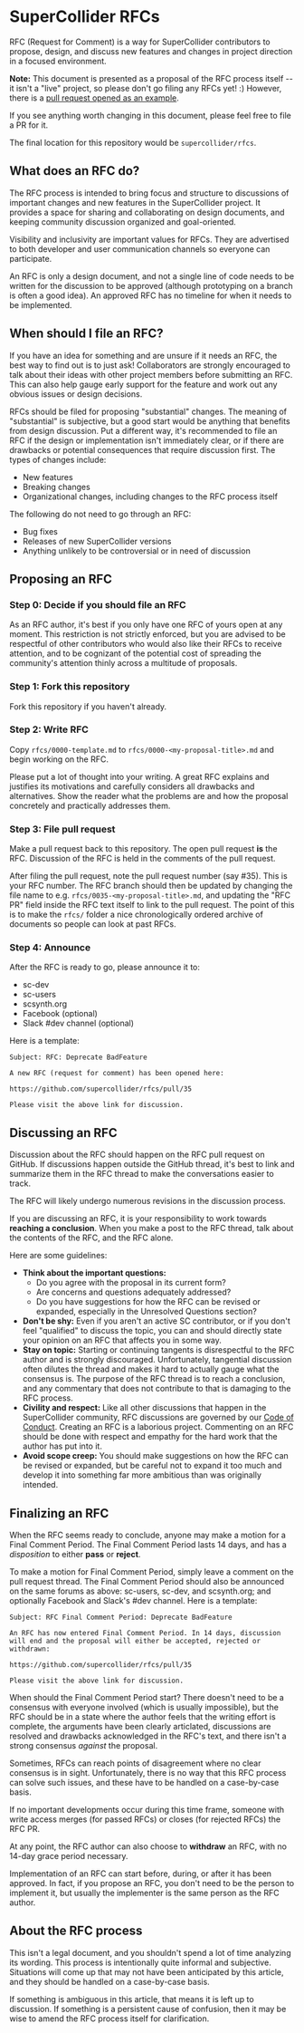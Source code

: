 # SuperCollider RFCs

RFC (Request for Comment) is a way for SuperCollider contributors to propose, design, and discuss new features and changes in project direction in a focused environment.

**Note:** This document is presented as a proposal of the RFC process itself -- it isn't a "live" project, so please don't go filing any RFCs yet! :) However, there is a [pull request opened as an example](https://github.com/snappizz/rfcs/pull/1).

If you see anything worth changing in this document, please feel free to file a PR for it.

The final location for this repository would be `supercollider/rfcs`.

## What does an RFC do?

The RFC process is intended to bring focus and structure to discussions of important changes and new features in the SuperCollider project. It provides a space for sharing and collaborating on design documents, and keeping community discussion organized and goal-oriented.

Visibility and inclusivity are important values for RFCs. They are advertised to both developer and user communication channels so everyone can participate.

An RFC is only a design document, and not a single line of code needs to be written for the discussion to be approved (although prototyping on a branch is often a good idea). An approved RFC has no timeline for when it needs to be implemented.

## When should I file an RFC?

If you have an idea for something and are unsure if it needs an RFC, the best way to find out is to just ask! Collaborators are strongly encouraged to talk about their ideas with other project members before submitting an RFC. This can also help gauge early support for the feature and work out any obvious issues or design decisions.

RFCs should be filed for proposing "substantial" changes. The meaning of "substantial" is subjective, but a good start would be anything that benefits from design discussion. Put a different way, it's recommended to file an RFC if the design or implementation isn't immediately clear, or if there are drawbacks or potential consequences that require discussion first. The types of changes include:

- New features
- Breaking changes
- Organizational changes, including changes to the RFC process itself

The following do not need to go through an RFC:

- Bug fixes
- Releases of new SuperCollider versions
- Anything unlikely to be controversial or in need of discussion

## Proposing an RFC

### Step 0: Decide if you should file an RFC

As an RFC author, it's best if you only have one RFC of yours open at any moment. This restriction is not strictly enforced, but you are advised to be respectful of other contributors who would also like their RFCs to receive attention, and to be cognizant of the potential cost of spreading the community's attention thinly across a multitude of proposals.

### Step 1: Fork this repository

Fork this repository if you haven't already.

### Step 2: Write RFC

Copy `rfcs/0000-template.md` to `rfcs/0000-<my-proposal-title>.md` and begin working on the RFC.

Please put a lot of thought into your writing. A great RFC explains and justifies its motivations and carefully considers all drawbacks and alternatives. Show the reader what the problems are and how the proposal concretely and practically addresses them.

### Step 3: File pull request

Make a pull request back to this repository. The open pull request **is** the RFC. Discussion of the RFC is held in the comments of the pull request.

After filing the pull request, note the pull request number (say #35). This is your RFC number. The RFC branch should then be updated by changing the file name to e.g. `rfcs/0035-<my-proposal-title>.md`, and updating the "RFC PR" field inside the RFC text itself to link to the pull request. The point of this is to make the `rfcs/` folder a nice chronologically ordered archive of documents so people can look at past RFCs.

### Step 4: Announce

After the RFC is ready to go, please announce it to:

- sc-dev
- sc-users
- scsynth.org
- Facebook (optional)
- Slack #dev channel (optional)

Here is a template:

```
Subject: RFC: Deprecate BadFeature

A new RFC (request for comment) has been opened here:

https://github.com/supercollider/rfcs/pull/35

Please visit the above link for discussion.
```

## Discussing an RFC

Discussion about the RFC should happen on the RFC pull request on GitHub. If discussions happen outside the GitHub thread, it's best to link and summarize them in the RFC thread to make the conversations easier to track.

The RFC will likely undergo numerous revisions in the discussion process.

If you are discussing an RFC, it is your responsibility to work towards **reaching a conclusion**. When you make a post to the RFC thread, talk about the contents of the RFC, and the RFC alone.

Here are some guidelines:

- **Think about the important questions:**
  - Do you agree with the proposal in its current form?
  - Are concerns and questions adequately addressed?
  - Do you have suggestions for how the RFC can be revised or expanded, especially in the Unresolved Questions section?
- **Don't be shy:** Even if you aren't an active SC contributor, or if you don't feel "qualified" to discuss the topic, you can and should directly state your opinion on an RFC that affects you in some way.
- **Stay on topic:** Starting or continuing tangents is disrespectful to the RFC author and is strongly discouraged. Unfortunately, tangential discussion often dilutes the thread and makes it hard to actually gauge what the consensus is. The purpose of the RFC thread is to reach a conclusion, and any commentary that does not contribute to that is damaging to the RFC process.
- **Civility and respect:** Like all other discussions that happen in the SuperCollider community, RFC discussions are governed by our [Code of Conduct](https://github.com/supercollider/supercollider/blob/develop/CODE_OF_CONDUCT.md). Creating an RFC is a laborious project. Commenting on an RFC should be done with respect and empathy for the hard work that the author has put into it.
- **Avoid scope creep:** You should make suggestions on how the RFC can be revised or expanded, but be careful not to expand it too much and develop it into something far more ambitious than was originally intended.

## Finalizing an RFC

When the RFC seems ready to conclude, anyone may make a motion for a Final Comment Period. The Final Comment Period lasts 14 days, and has a *disposition* to either **pass** or **reject**.

To make a motion for Final Comment Period, simply leave a comment on the pull request thread. The Final Comment Period should also be announced on the same forums as above: sc-users, sc-dev, and scsynth.org; and optionally Facebook and Slack's #dev channel. Here is a template:

```
Subject: RFC Final Comment Period: Deprecate BadFeature

An RFC has now entered Final Comment Period. In 14 days, discussion will end and the proposal will either be accepted, rejected or withdrawn:

https://github.com/supercollider/rfcs/pull/35

Please visit the above link for discussion.
```

When should the Final Comment Period start? There doesn't need to be a consensus with everyone involved (which is usually impossible), but the RFC should be in a state where the author feels that the writing effort is complete, the arguments have been clearly articlated, discussions are resolved and drawbacks acknowledged in the RFC's text, and there isn't a strong consensus *against* the proposal.

Sometimes, RFCs can reach points of disagreement where no clear consensus is in sight. Unfortunately, there is no way that this RFC process can solve such issues, and these have to be handled on a case-by-case basis.

If no important developments occur during this time frame, someone with write access merges (for passed RFCs) or closes (for rejected RFCs) the RFC PR.

At any point, the RFC author can also choose to **withdraw** an RFC, with no 14-day grace period necessary.

Implementation of an RFC can start before, during, or after it has been approved. In fact, if you propose an RFC, you don't need to be the person to implement it, but usually the implementer is the same person as the RFC author.

## About the RFC process

This isn't a legal document, and you shouldn't spend a lot of time analyzing its wording. This process is intentionally quite informal and subjective. Situations will come up that may not have been anticipated by this article, and they should be handled on a case-by-case basis.

If something is ambiguous in this article, that means it is left up to discussion. If something is a persistent cause of confusion, then it may be wise to amend the RFC process itself for clarification.
